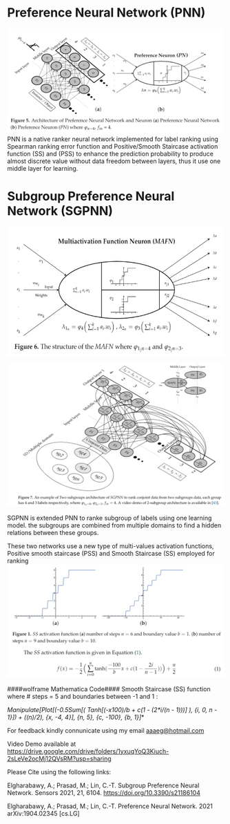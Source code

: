 # Preference Neural Network (PNN) 
![ScreenShot](/Images/PNN.png)
PNN is a native ranker neural network implemented for label ranking using Spearman ranking error function and Positive/Smooth Staircase activation function (SS) and (PSS) to enhance the prediction probability to produce almost discrete value without data freedom between layers, thus it use one middle layer for learning.

# Subgroup Preference Neural Network (SGPNN)

<p align="center">
<img src="/Images/MAFN.png" width="600" height="300">
</p>

![ScreenShot](/Images/SGPNN.png)

SGPNN is extended PNN to ranke subgroup of labels using one learning model. the subgroups are combined from multiple domains to find a hidden relations between these groups.

These two networks use a new type of multi-values activation functions, Positive smooth staircase (PSS) and Smooth Staircase (SS) employed for ranking
![ScreenShot](/Images/SS.png)


####wolframe Mathematica Code#### 
Smooth Staircase (SS) function where # steps = 5 and boundaries between -1 and 1 :

**Manipulate[Plot[(-0.5*Sum[( Tanh[(-x*100)/b + c*(1 - (2*i/(n - 1)))] ), {i, 0,  n - 1}]) + ((n)/2), {x, -4, 4}], {n, 5}, {c, -100}, {b, 1}]**



For feedback kindly connunicate using my email aaaeg@hotmail.com

Video Demo available at  https://drive.google.com/drive/folders/1yxuqYoQ3Kiuch-2sLeVe2ocMj12QVsRM?usp=sharing

Please Cite using the following links:

Elgharabawy, A.; Prasad, M.; Lin, C.-T. Subgroup Preference Neural Network. Sensors 2021, 21, 6104. https://doi.org/10.3390/s21186104

Elgharabawy, A.; Prasad, M.; Lin, C.-T. Preference Neural Network. 2021 arXiv:1904.02345 [cs.LG]
